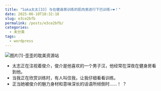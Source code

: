 ```yaml
---
title: "Saka太太[33] 与在健身房训练的肌肉男进行下巴训练⭐❤️！"
date: 2025-06-10T18:32:18
slug: e3ce2bfb
permalink: /posts/e3ce2bfb/
categories:
  - 未分类
tags:
  - wordpress
---
```


![图片[1]-歪歪的耽美资源站](/images/wp/e3ce2bfb-0fe8a982.jpg)

*   太志正在注视着俊介，俊介是他喜欢的一个男子汉，他经常在深夜在健身房看到他。
*   当我正在欣赏训练时，有人叫住我，让我仔细看看训练。
*   正当她被俊介的魅力身材和意味深长的话语所倾倒时……！ ？
